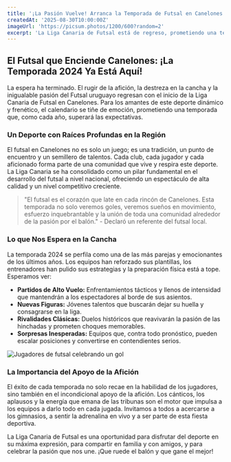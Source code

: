```yaml
---
title: '¡La Pasión Vuelve! Arranca la Temporada de Futsal en Canelones'
createdAt: '2025-08-30T10:00:00Z'
imageUrl: 'https://picsum.photos/1200/600?random=2'
excerpt: 'La Liga Canaria de Futsal está de regreso, prometiendo una temporada llena de emoción, habilidad y momentos inolvidables. Prepárense para vibrar con los equipos de Canelones compitiendo por la gloria. Descubre todos los detalles sobre el pitazo inicial, los equipos clave y qué esperar de este esperado campeonato.'
---
```

## El Futsal que Enciende Canelones: ¡La Temporada 2024 Ya Está Aquí!

La espera ha terminado. El rugir de la afición, la destreza en la cancha y la inigualable pasión del Futsal uruguayo regresan con el inicio de la Liga Canaria de Futsal en Canelones. Para los amantes de este deporte dinámico y frenético, el calendario se tiñe de emoción, prometiendo una temporada que, como cada año, superará las expectativas.

### Un Deporte con Raíces Profundas en la Región

El futsal en Canelones no es solo un juego; es una tradición, un punto de encuentro y un semillero de talentos. Cada club, cada jugador y cada aficionado forma parte de una comunidad que vive y respira este deporte. La Liga Canaria se ha consolidado como un pilar fundamental en el desarrollo del futsal a nivel nacional, ofreciendo un espectáculo de alta calidad y un nivel competitivo creciente.

> "El futsal es el corazón que late en cada rincón de Canelones. Esta temporada no solo veremos goles, veremos sueños en movimiento, esfuerzo inquebrantable y la unión de toda una comunidad alrededor de la pasión por el balón." - Declaró un referente del futsal local.

### Lo que Nos Espera en la Cancha

La temporada 2024 se perfila como una de las más parejas y emocionantes de los últimos años. Los equipos han reforzado sus plantillas, los entrenadores han pulido sus estrategias y la preparación física está a tope. Esperamos ver:

*   **Partidos de Alto Vuelo:** Enfrentamientos tácticos y llenos de intensidad que mantendrán a los espectadores al borde de sus asientos.
*   **Nuevas Figuras:** Jóvenes talentos que buscarán dejar su huella y consagrarse en la liga.
*   **Rivalidades Clásicas:** Duelos históricos que reavivarán la pasión de las hinchadas y prometen choques memorables.
*   **Sorpresas Inesperadas:** Equipos que, contra todo pronóstico, pueden escalar posiciones y convertirse en contendientes serios.

![Jugadores de futsal celebrando un gol](https://picsum.photos/800/400?random=1)

### La Importancia del Apoyo de la Afición

El éxito de cada temporada no solo recae en la habilidad de los jugadores, sino también en el incondicional apoyo de la afición. Los cánticos, los aplausos y la energía que emana de las tribunas son el motor que impulsa a los equipos a darlo todo en cada jugada. Invitamos a todos a acercarse a los gimnasios, a sentir la adrenalina en vivo y a ser parte de esta fiesta deportiva.

La Liga Canaria de Futsal es una oportunidad para disfrutar del deporte en su máxima expresión, para compartir en familia y con amigos, y para celebrar la pasión que nos une. ¡Que ruede el balón y que gane el mejor!
